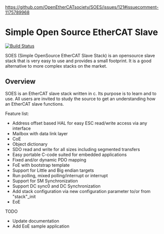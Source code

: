 https://github.com/OpenEtherCATsociety/SOES/issues/121#issuecomment-1175789968

Simple Open Source EtherCAT Slave
====
[![Build Status](https://github.com/OpenEtherCATsociety/SOES/workflows/build/badge.svg?branch=master)](https://github.com/OpenEtherCATsociety/SOES/actions?workflow=build)

SOES (Simple OpenSource EtherCAT Slave Stack) is an opensource slave
stack that is very easy to use and provides a small footprint. It is a
good alternative to more complex stacks on the market.

Overview
----
SOES is an EtherCAT slave stack written in c. Its purpose is to learn and
to use. All users are invited to study the source to get an understanding
how an EtherCAT slave functions.

Feature list:
 - Address offset based HAL for easy ESC read/write access via any
   interface
 - Mailbox with data link layer
 - CoE
 - Object dictionary
 - SDO read and write for all sizes including segmented transfers
 - Easy portable C-code suited for embedded applications
 - Fixed and/or dynamic PDO mapping
 - FoE with bootstrap template
 - Support for Little and Big endian targets
 - Run polling, mixed polling/interrupt or interrupt
 - Support for SM Synchronization 
 - Support DC sync0 and DC Synchronization
 - Add stack configuration via new configuration parameter to/or from 
   "stack"_init
 - EoE

TODO
 - Update documentation
 - Add EoE sample application
